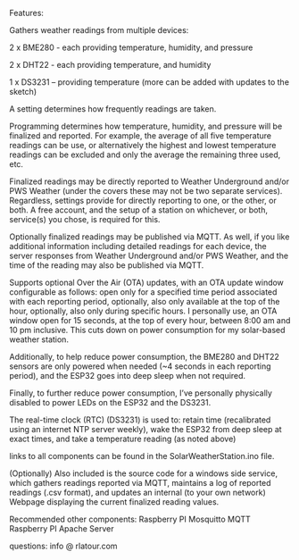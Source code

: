 Features:

Gathers weather readings from multiple devices:

2 x BME280 - each providing temperature, humidity, and pressure

2 x DHT22 - each providing temperature, and humidity

1 x DS3231 – providing temperature (more can be added with updates to the sketch)

A setting determines how frequently readings are taken.

Programming determines how temperature, humidity, and pressure will be finalized and reported. For example, the average of all five temperature readings can be use, or alternatively the highest and lowest temperature readings can be excluded and only the average the remaining three used, etc.

Finalized readings may be directly reported to Weather Underground and/or PWS Weather (under the covers these may not be two separate services). Regardless, settings provide for directly reporting to one, or the other, or both. A free account, and the setup of a station on whichever, or both, service(s) you chose, is required for this.

Optionally finalized readings may be published via MQTT. As well, if you like additional information including detailed readings for each device, the server responses from Weather Underground and/or PWS Weather, and the time of the reading may also be published via MQTT.

Supports optional Over the Air (OTA) updates, with an OTA update window configurable as follows: open only for a specified time period associated with each reporting period, optionally, also only available at the top of the hour, optionally, also only during specific hours. I personally use, an OTA window open for 15 seconds, at the top of every hour, between 8:00 am and 10 pm inclusive. This cuts down on power consumption for my solar-based weather station.

Additionally, to help reduce power consumption, the BME280 and DHT22 sensors are only powered when needed (~4 seconds in each reporting period), and the ESP32 goes into deep sleep when not required.

Finally, to further reduce power consumption, I’ve personally physically disabled to power LEDs on the ESP32 and the DS3231.

The real-time clock (RTC) (DS3231) is used to: 
  retain time (recalibrated using an internet NTP server weekly), 
  wake the ESP32 from deep sleep at exact times,
  and take a temperature reading (as noted above)

links to all components can be found in the SolarWeatherStation.ino file.

(Optionally) Also included is the source code for a windows side service, which gathers readings reported via MQTT, maintains a log of reported readings (.csv format), and updates an internal (to your own network) Webpage displaying the current finalized reading values.

Recommended other components:
	Raspberry PI Mosquitto MQTT	
	Raspberry PI Apache Server

questions: info @ rlatour.com
